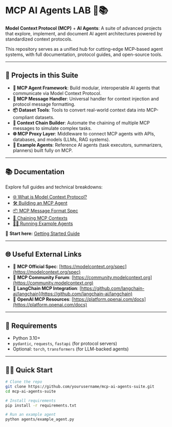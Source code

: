 # MCP AI Agents LAB 🤖📚
**Model Context Protocol (MCP)** + **AI Agents**: A suite of advanced projects that explore, implement, and document AI agent architectures powered by standardized context protocols.

This repository serves as a unified hub for cutting-edge MCP-based agent systems, with full documentation, protocol guides, and open-source tools.

---

## 🚀 Projects in this Suite
- **🧠 MCP Agent Framework**: Build modular, interoperable AI agents that communicate via Model Context Protocol.
- **🔄 MCP Message Handler**: Universal handler for context injection and protocol message formatting.
- **📦 Dataset Tools**: Tools to convert real-world context data into MCP-compliant datasets.
- **📝 Context Chain Builder**: Automate the chaining of multiple MCP messages to simulate complex tasks.
- **🌐 MCP Proxy Layer**: Middleware to connect MCP agents with APIs, databases, and models (LLMs, RAG systems).
- **🤖 Example Agents**: Reference AI agents (task executors, summarizers, planners) built fully on MCP.

---

## 📚 Documentation

Explore full guides and technical breakdowns:

- [🌐 What is Model Context Protocol?](docs/WHAT_IS_MCP.md)  
- [🛠️ Building an MCP Agent](docs/BUILD_AGENT.md)  
- [📦 MCP Message Format Spec](docs/MESSAGE_FORMAT.md)  
- [🔗 Chaining MCP Contexts](docs/CHAINING.md)  
- [🧑‍💻 Running Example Agents](docs/RUN_EXAMPLES.md)

📖 **Start here:** [Getting Started Guide](docs/GETTING_STARTED.md)

---

## 🌐 Useful External Links
- 📄 **MCP Official Spec**: [https://modelcontext.org/spec](https://modelcontext.org/spec)
- 💬 **MCP Community Forum**: [https://community.modelcontext.org](https://community.modelcontext.org)
- 🔗 **LangChain MCP Integration**: [https://github.com/langchain-ai/langchain](https://github.com/langchain-ai/langchain)
- 🧩 **OpenAI MCP Resources**: [https://platform.openai.com/docs](https://platform.openai.com/docs)

---

## 🔧 Requirements
- Python 3.10+
- `pydantic`, `requests`, `fastapi` (for protocol servers)
- Optional: `torch`, `transformers` (for LLM-backed agents)

---

## 🏃‍♂️ Quick Start

```bash
# Clone the repo
git clone https://github.com/yourusername/mcp-ai-agents-suite.git
cd mcp-ai-agents-suite

# Install requirements
pip install -r requirements.txt

# Run an example agent
python agents/example_agent.py
